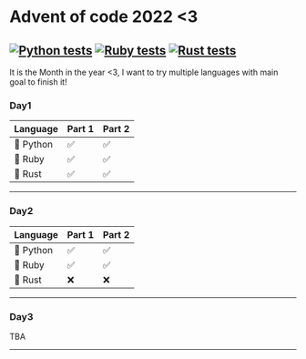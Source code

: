 # Advent of code 2022 <3

[![Python tests](https://github.com/lesnek/aoc2022/actions/workflows/python-test.yml/badge.svg)](https://github.com/lesnek/aoc2022/actions/workflows/python-test.yml)
[![Ruby tests](https://github.com/lesnek/aoc2022/actions/workflows/ruby-test.yml/badge.svg)](https://github.com/lesnek/aoc2022/actions/workflows/ruby-test.yml)
[![Rust tests](https://github.com/lesnek/aoc2022/actions/workflows/rust-test.yml/badge.svg)](https://github.com/lesnek/aoc2022/actions/workflows/rust-test.yml)
---
It is the Month in the year <3, I want to try multiple languages with main goal to finish it!
### Day1

| Language  | Part 1 | Part 2 |
|-----------|--------|--------|
| 🐍 Python | ✅      | ✅      |
| 💎 Ruby   | ✅      | ✅      |
| 🦀 Rust   | ✅      | ✅      |

---

### Day2

| Language  | Part 1 | Part 2 |
|-----------|--------|--------|
| 🐍 Python | ✅      | ✅      |
| 💎 Ruby   | ✅      | ✅      |
| 🦀 Rust   | ❌      | ❌      |

---

### Day3

TBA

---